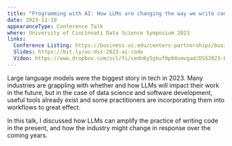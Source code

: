 ```yaml
---
title: "Programming with AI: How LLMs are changing the way we write code"
date: 2023-11-19
appearanceType: Conference Talk
where: University of Cincinnati Data Science Symposium 2023
links:
  Conference Listing: https://business.uc.edu/centers-partnerships/business-analytics/events/data-science-symposium.html 
  Slides: https://bit.ly/uc-dss-2023-ai-code
  Video: https://www.dropbox.com/scl/fi/cedn6y5gkuf9p04vmvgad/DSS2023-Ethan-Swan-LLM-Coding.mp4?rlkey=142zeml93w7zhbudn64gdzlrh&dl=0
---
```


Large language models were the biggest story in tech in 2023.
Many industries are grappling with whether and how LLMs will impact their work in the future, but in the case of data science and software development, useful tools already exist and some practitioners are incorporating them into workflows to great effect.

In this talk, I discussed how LLMs can amplify the practice of writing code in the present, and how the industry might change in response over the coming years.

